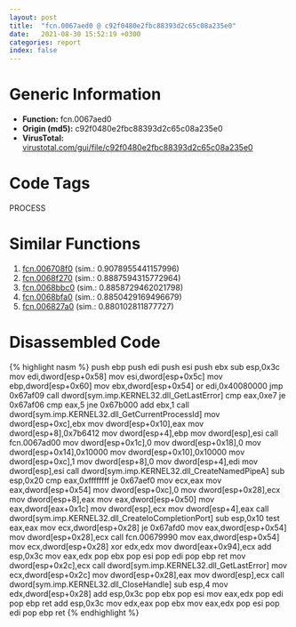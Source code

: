 ```yaml
---
layout: post
title:  "fcn.0067aed0 @ c92f0480e2fbc88393d2c65c08a235e0"
date:   2021-08-30 15:52:19 +0300
categories: report
index: false
---
```


# Generic Information
- **Function:** fcn.0067aed0
- **Origin (md5):** c92f0480e2fbc88393d2c65c08a235e0
- **VirusTotal:** [virustotal.com/gui/file/c92f0480e2fbc88393d2c65c08a235e0][virustotal_ref]

# Code Tags
<span class="tag" id="PROCESS">PROCESS</span>


# Similar Functions

1. [fcn.006708f0][similar_1_ref] (sim.: 0.9078955441157996)
2. [fcn.0068f270][similar_2_ref] (sim.: 0.8887594315772964)
3. [fcn.0068bbc0][similar_3_ref] (sim.: 0.8858729462021798)
4. [fcn.0068bfa0][similar_4_ref] (sim.: 0.8850429169496679)
5. [fcn.006827a0][similar_5_ref] (sim.: 0.880102811877727)


# Disassembled Code

{% highlight nasm %}
push ebp
push edi
push esi
push ebx
sub esp,0x3c
mov edi,dword[esp+0x58]
mov esi,dword[esp+0x5c]
mov ebp,dword[esp+0x60]
mov ebx,dword[esp+0x54]
or edi,0x40080000
jmp 0x67af09
call dword[sym.imp.KERNEL32.dll_GetLastError]
cmp eax,0xe7
je 0x67af06
cmp eax,5
jne 0x67b000
add ebx,1
call dword[sym.imp.KERNEL32.dll_GetCurrentProcessId]
mov dword[esp+0xc],ebx
mov dword[esp+0x10],eax
mov dword[esp+8],0x7b6412
mov dword[esp+4],ebp
mov dword[esp],esi
call fcn.0067ad00
mov dword[esp+0x1c],0
mov dword[esp+0x18],0
mov dword[esp+0x14],0x10000
mov dword[esp+0x10],0x10000
mov dword[esp+0xc],1
mov dword[esp+8],0
mov dword[esp+4],edi
mov dword[esp],esi
call dword[sym.imp.KERNEL32.dll_CreateNamedPipeA]
sub esp,0x20
cmp eax,0xffffffff
je 0x67aef0
mov ecx,eax
mov eax,dword[esp+0x54]
mov dword[esp+0xc],0
mov dword[esp+0x28],ecx
mov dword[esp+8],eax
mov eax,dword[esp+0x50]
mov eax,dword[eax+0x1c]
mov dword[esp],ecx
mov dword[esp+4],eax
call dword[sym.imp.KERNEL32.dll_CreateIoCompletionPort]
sub esp,0x10
test eax,eax
mov ecx,dword[esp+0x28]
je 0x67afd0
mov eax,dword[esp+0x54]
mov dword[esp+0x28],ecx
call fcn.00679990
mov eax,dword[esp+0x54]
mov ecx,dword[esp+0x28]
xor edx,edx
mov dword[eax+0x94],ecx
add esp,0x3c
mov eax,edx
pop ebx
pop esi
pop edi
pop ebp
ret 
mov dword[esp+0x2c],ecx
call dword[sym.imp.KERNEL32.dll_GetLastError]
mov ecx,dword[esp+0x2c]
mov dword[esp+0x28],eax
mov dword[esp],ecx
call dword[sym.imp.KERNEL32.dll_CloseHandle]
sub esp,4
mov edx,dword[esp+0x28]
add esp,0x3c
pop ebx
pop esi
mov eax,edx
pop edi
pop ebp
ret 
add esp,0x3c
mov edx,eax
pop ebx
mov eax,edx
pop esi
pop edi
pop ebp
ret 
{% endhighlight %}


[similar_1_ref]: /report/fcn.006708f0@c92f0480e2fbc88393d2c65c08a235e0
[similar_2_ref]: /report/fcn.0068f270@c92f0480e2fbc88393d2c65c08a235e0
[similar_3_ref]: /report/fcn.0068bbc0@c92f0480e2fbc88393d2c65c08a235e0
[similar_4_ref]: /report/fcn.0068bfa0@c92f0480e2fbc88393d2c65c08a235e0
[similar_5_ref]: /report/fcn.006827a0@c92f0480e2fbc88393d2c65c08a235e0
[virustotal_ref]: https://www.virustotal.com/gui/file/c92f0480e2fbc88393d2c65c08a235e0